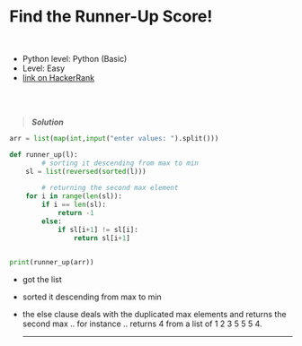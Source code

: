 # Find the Runner-Up Score!

<br>

- Python level: Python (Basic)
- Level: Easy
- [link on HackerRank](https://www.hackerrank.com/challenges/find-second-maximum-number-in-a-list/problem?isFullScreen=true)

<br>
<br>

> ***Solution***
> 

```python
arr = list(map(int,input("enter values: ").split()))

def runner_up(l):
		# sorting it descending from max to min
    sl = list(reversed(sorted(l)))
		
		# returning the second max element
    for i in range(len(sl)):
        if i == len(sl):
            return -1
        else:
            if sl[i+1] != sl[i]:
                return sl[i+1]
 

print(runner_up(arr))
```

- got the list
- sorted it descending from max to min
- the else clause deals with the duplicated max elements and returns the second max .. for instance .. returns 4 from a list of 1 2 3 5 5 5 4.
    
    ---